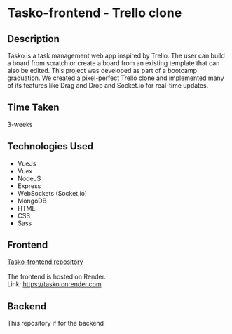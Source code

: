 # Tasko-frontend - Trello clone

## Description
Tasko is a task management web app inspired by Trello. 
The user can build a board from scratch or create a board 
from an existing template that can also be edited. 
This project was developed as part of a bootcamp graduation. 
We created a pixel-perfect Trello clone and implemented many of its features like Drag and Drop and Socket.io for real-time updates. 

## Time Taken
3-weeks

## Technologies Used
- VueJs
- Vuex
- NodeJS
- Express
- WebSockets (Socket.io)
- MongoDB
- HTML
- CSS
- Sass

## Frontend
<a href="https://github.com/AnnaBalinov/Tasko-backend" target="blank"> Tasko-frontend repository </a>
<br></br>
The frontend is hosted on Render.  
Link: https://tasko.onrender.com

## Backend
This repository if for the backend

